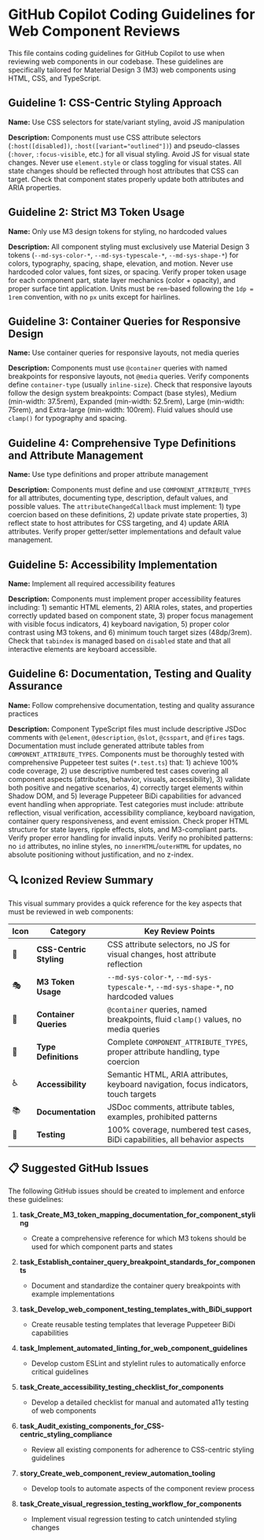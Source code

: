# GitHub Copilot Coding Guidelines for Web Component Reviews

This file contains coding guidelines for GitHub Copilot to use when reviewing
web components in our codebase. These guidelines are specifically tailored for
Material Design 3 (M3) web components using HTML, CSS, and TypeScript.

## Guideline 1: CSS-Centric Styling Approach

**Name:** Use CSS selectors for state/variant styling, avoid JS manipulation

**Description:** Components must use CSS attribute selectors
(`:host([disabled])`, `:host([variant="outlined"])`) and pseudo-classes
(`:hover`, `:focus-visible`, etc.) for all visual styling. Avoid JS for visual
state changes. Never use `element.style` or class toggling for visual states.
All state changes should be reflected through host attributes that CSS can
target. Check that component states properly update both attributes and ARIA
properties.

## Guideline 2: Strict M3 Token Usage

**Name:** Only use M3 design tokens for styling, no hardcoded values

**Description:** All component styling must exclusively use Material Design 3
tokens (`--md-sys-color-*`, `--md-sys-typescale-*`, `--md-sys-shape-*`) for
colors, typography, spacing, shape, elevation, and motion. Never use hardcoded
color values, font sizes, or spacing. Verify proper token usage for each
component part, state layer mechanics (color + opacity), and proper surface tint
application. Units must be `rem`-based following the `1dp = 1rem` convention,
with no `px` units except for hairlines.

## Guideline 3: Container Queries for Responsive Design

**Name:** Use container queries for responsive layouts, not media queries

**Description:** Components must use `@container` queries with named breakpoints
for responsive layouts, not `@media` queries. Verify components define
`container-type` (usually `inline-size`). Check that responsive layouts follow
the design system breakpoints: Compact (base styles), Medium (min-width:
37.5rem), Expanded (min-width: 52.5rem), Large (min-width: 75rem), and
Extra-large (min-width: 100rem). Fluid values should use `clamp()` for
typography and spacing.

## Guideline 4: Comprehensive Type Definitions and Attribute Management

**Name:** Use type definitions and proper attribute management

**Description:** Components must define and use `COMPONENT_ATTRIBUTE_TYPES` for
all attributes, documenting type, description, default values, and possible
values. The `attributeChangedCallback` must implement: 1) type coercion based on
these definitions, 2) update private state properties, 3) reflect state to host
attributes for CSS targeting, and 4) update ARIA attributes. Verify proper
getter/setter implementations and default value management.

## Guideline 5: Accessibility Implementation

**Name:** Implement all required accessibility features

**Description:** Components must implement proper accessibility features
including: 1) semantic HTML elements, 2) ARIA roles, states, and properties
correctly updated based on component state, 3) proper focus management with
visible focus indicators, 4) keyboard navigation, 5) proper color contrast using
M3 tokens, and 6) minimum touch target sizes (48dp/3rem). Check that `tabindex`
is managed based on `disabled` state and that all interactive elements are
keyboard accessible.

## Guideline 6: Documentation, Testing and Quality Assurance

**Name:** Follow comprehensive documentation, testing and quality assurance
practices

**Description:** Component TypeScript files must include descriptive JSDoc
comments with `@element`, `@description`, `@slot`, `@csspart`, and `@fires`
tags. Documentation must include generated attribute tables from
`COMPONENT_ATTRIBUTE_TYPES`. Components must be thoroughly tested with
comprehensive Puppeteer test suites (`*.test.ts`) that: 1) achieve 100% code
coverage, 2) use descriptive numbered test cases covering all component aspects
(attributes, behavior, visuals, accessibility), 3) validate both positive and
negative scenarios, 4) correctly target elements within Shadow DOM, and 5)
leverage Puppeteer BiDi capabilities for advanced event handling when
appropriate. Test categories must include: attribute reflection, visual
verification, accessibility compliance, keyboard navigation, container query
responsiveness, and event emission. Check proper HTML structure for state
layers, ripple effects, slots, and M3-compliant parts. Verify proper error
handling for invalid inputs. Verify no prohibited patterns: no `id` attributes,
no inline styles, no `innerHTML`/`outerHTML` for updates, no absolute
positioning without justification, and no z-index.

## 🔍 Iconized Review Summary

This visual summary provides a quick reference for the key aspects that must be
reviewed in web components:

| Icon | Category                | Key Review Points                                                                    |
| ---- | ----------------------- | ------------------------------------------------------------------------------------ |
| 🎨   | **CSS-Centric Styling** | CSS attribute selectors, no JS for visual changes, host attribute reflection         |
| 🎭   | **M3 Token Usage**      | `--md-sys-color-*`, `--md-sys-typescale-*`, `--md-sys-shape-*`, no hardcoded values  |
| 📱   | **Container Queries**   | `@container` queries, named breakpoints, fluid `clamp()` values, no media queries    |
| 📝   | **Type Definitions**    | Complete `COMPONENT_ATTRIBUTE_TYPES`, proper attribute handling, type coercion       |
| ♿   | **Accessibility**       | Semantic HTML, ARIA attributes, keyboard navigation, focus indicators, touch targets |
| 📚   | **Documentation**       | JSDoc comments, attribute tables, examples, prohibited patterns                      |
| 🧪   | **Testing**             | 100% coverage, numbered test cases, BiDi capabilities, all behavior aspects          |

## 📋 Suggested GitHub Issues

The following GitHub issues should be created to implement and enforce these
guidelines:

1. **task_Create_M3_token_mapping_documentation_for_component_styling**
   - Create a comprehensive reference for which M3 tokens should be used for
     which component parts and states

2. **task_Establish_container_query_breakpoint_standards_for_components**
   - Document and standardize the container query breakpoints with example
     implementations

3. **task_Develop_web_component_testing_templates_with_BiDi_support**
   - Create reusable testing templates that leverage Puppeteer BiDi capabilities

4. **task_Implement_automated_linting_for_web_component_guidelines**
   - Develop custom ESLint and stylelint rules to automatically enforce critical
     guidelines

5. **task_Create_accessibility_testing_checklist_for_components**
   - Develop a detailed checklist for manual and automated a11y testing of web
     components

6. **task_Audit_existing_components_for_CSS-centric_styling_compliance**
   - Review all existing components for adherence to CSS-centric styling
     guidelines

7. **story_Create_web_component_review_automation_tooling**
   - Develop tools to automate aspects of the component review process

8. **task_Create_visual_regression_testing_workflow_for_components**
   - Implement visual regression testing to catch unintended styling changes
